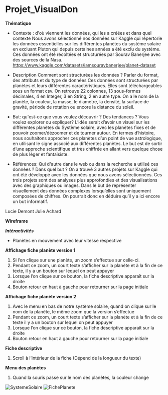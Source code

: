 # Projet_VisualDon

**Thématique**

- Contexte : d'où viennent les données, qui les a créées et dans quel contexte
Nous avons sélectionné nos données sur Kaggle qui répertorie les données essentielles sur les différentes planètes du système solaire en excluant Pluton qui depuis certaines années a été exclu du système. Ces données ont été récoltées et structurées par Sourav Banerjee avec des sources de la Nasa.
https://www.kaggle.com/datasets/iamsouravbanerjee/planet-dataset 

- Description Comment sont structurées les données ? Parler du format, des attributs et du type de données
Ces données sont structurées par planètes et leurs différentes caractéristiques. Elles sont téléchargeables sous un format csv. On retrouve 22 colonnes, 13 sous-formes décimales, 4 en Integer, 3 en String, 2 en autre type. On a le nom de la planète, la couleur, la masse, le diamètre, la densité, la surface de gravité, période de rotation ou encore la distance du soleil.

- But: qu'est-ce que vous voulez découvrir ? Des tendances ? Vous voulez explorer ou expliquer?
L’idée serait d’avoir un visuel sur les différentes planètes du Système solaire, avec les planètes fixes et de pouvoir zoomer/dézoomer et de tourner autour. En termes d’histoire, nous souhaitons approcher ces planètes d’un point de vue astrologique, en utilisant le signe associé aux différentes planètes. Le but est de sortir d’une approche scientifique et très chiffrée en allant vers quelque chose de plus léger et fantaisiste. 

- Références: Qui d'autre dans le web ou dans la recherche a utilisé ces données ? Dans quel but ?
On a trouvé 3 autres projets sur Kaggle qui ont été développé avec les données que nous avons sélectionnées.
Ces trois projets sont des analyses plus approfondies et des visualisations avec des graphiques ou images. Dans le but de représenter visuellement des données complexes lorsqu’elles sont uniquement composées de chiffres. On pourrait donc en déduire qu’il y a ici encore un but informatif.

Lucie Demont 
Julie Achard

**Wireframe**

***Intéractivités***

- Planètes en mouvement avec leur vitesse respective

**Affichage fiche planète version 1**

1. Si l’on clique sur une planète, un zoom s’effectue sur celle-ci.
2. Pendant ce zoom, un court texte s’afficher sur la planète et à la fin de ce texte, il y a un bouton sur lequel on peut appuyer
3. Lorsque l’on clique sur ce bouton, la fiche descriptive apparaît sur la droite
4. Bouton retour en haut à gauche pour retourner sur la page initiale

**Affichage fiche planète version 2**

1. Avec le menu en bas de notre système solaire, quand on clique sur le nom de la planète, le même zoom que la version s’effectue
2. Pendant ce zoom, un court texte s’afficher sur la planète et à la fin de ce texte il y a un bouton sur lequel on peut appuyer
3. Lorsque l’on clique sur ce bouton, la fiche descriptive apparaît sur la droite
4. Bouton retour en haut à gauche pour retourner sur la page initiale

**Fiche descriptive** 

1. Scroll à l’intérieur de la fiche (Dépend de la longueur du texte)

**Menu des planètes**

1. Quand la souris passe sur le nom des planètes, la couleur change

![SystemeSolaire](https://user-images.githubusercontent.com/71963118/225581622-ad71e9fb-5c54-4111-a06a-d9bb4e175950.png)
![FichePlanete](https://user-images.githubusercontent.com/71963118/225581666-dfa3170f-18bf-4e58-8bde-76c5da910a43.png)



